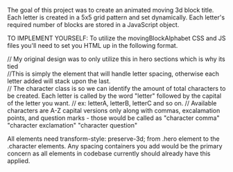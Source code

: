 The goal of this project was to create an animated moving 3d block title. 
Each letter is created in a 5x5 grid pattern and set dynamically. Each letter's required number of blocks are stored in a JavaScript object.

TO IMPLEMENT YOURSELF:
To utilize the movingBlockAlphabet CSS and JS files you'll need to set you HTML up in the following format.

<section class="hero"> // My original design was to only utilize this in hero sections which is why its tied
  <div class="scene">
    <div class="container"> //This is simply the element that will handle letter spacing, otherwise each letter added will stack upon the last.
      <div class="character letterA"></div> 
      // The character class is so we can identify the amount of total characters to be created. Each letter is called by the word "letter" followed by the capital of the letter you want.
      // ex: letterA, letterB, letterC and so on.
      // Available characters are A-Z capital versions only along with commas, excalamation points, and question marks - those would be called as "character comma" "character exclamation" "character question" 
    </div>
  </div>
</section>

All elements need transform-style: preserve-3d; from .hero element to the .character elements. Any spacing containers you add would be the primary concern as all elements in codebase currently should already have this applied.

